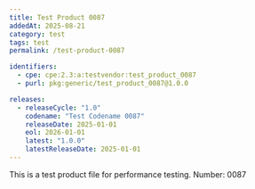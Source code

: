 ```yaml
---
title: Test Product 0087
addedAt: 2025-08-21
category: test
tags: test
permalink: /test-product-0087

identifiers:
  - cpe: cpe:2.3:a:testvendor:test_product_0087
  - purl: pkg:generic/test_product_0087@1.0.0

releases:
  - releaseCycle: "1.0"
    codename: "Test Codename 0087"
    releaseDate: 2025-01-01
    eol: 2026-01-01
    latest: "1.0.0"
    latestReleaseDate: 2025-01-01
---
```


This is a test product file for performance testing. Number: 0087

